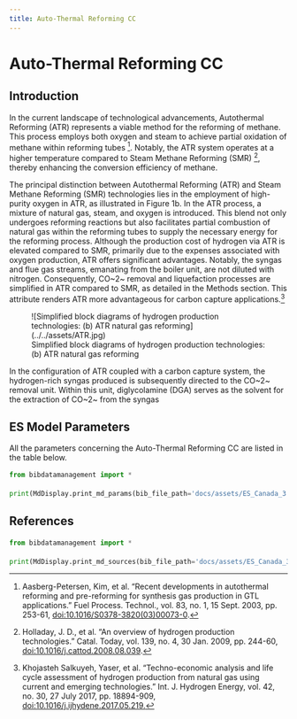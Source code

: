 ```yaml
---
title: Auto-Thermal Reforming CC
---
```


# Auto-Thermal Reforming CC

## Introduction

In the current landscape of technological
advancements, Autothermal Reforming (ATR) represents a viable method for
the reforming of methane. This process employs both oxygen and steam to
achieve partial oxidation of methane within reforming tubes [^2].
Notably, the ATR system operates at a higher temperature compared to
Steam Methane Reforming (SMR) [^3], thereby enhancing the conversion
efficiency of methane.

The principal distinction between Autothermal Reforming (ATR) and Steam
Methane Reforming (SMR) technologies lies in the employment of
high-purity oxygen in ATR, as illustrated in Figure 1b. In the ATR
process, a mixture of natural gas, steam, and oxygen is introduced. This
blend not only undergoes reforming reactions but also facilitates
partial combustion of natural gas within the reforming tubes to supply
the necessary energy for the reforming process. Although the production
cost of hydrogen via ATR is elevated compared to SMR, primarily due to
the expenses associated with oxygen production, ATR offers significant
advantages. Notably, the syngas and flue gas streams, emanating from the
boiler unit, are not diluted with nitrogen. Consequently, CO~2~ removal
and liquefaction processes are simplified in ATR compared to SMR, as
detailed in the Methods section. This attribute renders ATR more
advantageous for carbon capture applications.[^1]

<figure markdown="span">
  ![Simplified block diagrams of hydrogen production technologies: (b) ATR natural gas reforming](../../assets/ATR.jpg)
  <figcaption>Simplified block diagrams of hydrogen production technologies: (b) ATR natural gas reforming</figcaption>
</figure>

In the configuration of ATR coupled with a carbon capture system, the
hydrogen-rich syngas produced is subsequently directed to the CO~2~
removal unit. Within this unit, diglycolamine (DGA) serves as the
solvent for the extraction of CO~2~ from the syngas

## ES Model Parameters

All the parameters concerning the Auto-Thermal Reforming CC are listed
in the table below.

```python exec="on"
from bibdatamanagement import *

print(MdDisplay.print_md_params(bib_file_path='docs/assets/ES_Canada_3.bib',filter_entry='ATR_CCS'))
```

## References

```python exec="on"
from bibdatamanagement import *

print(MdDisplay.print_md_sources(bib_file_path='docs/assets/ES_Canada_3.bib',filter_entry='ATR_CCS'))
```

[^1]: Khojasteh Salkuyeh, Yaser, et al. “Techno-economic analysis and
life cycle assessment of hydrogen production from natural gas using
current and emerging technologies.” Int. J. Hydrogen Energy, vol. 42,
no. 30, 27 July 2017, pp. 18894-909,
[doi:10.1016/j.ijhydene.2017.05.219.](https://doi.org/10.1016/j.ijhydene.2017.05.219.)

[^2]: Aasberg-Petersen, Kim, et al. “Recent developments in autothermal
reforming and pre-reforming for synthesis gas production in GTL
applications.” Fuel Process. Technol., vol. 83, no. 1, 15 Sept. 2003,
pp. 253-61, <doi:10.1016/S0378-3820(03)00073-0>.

[^3]: Holladay, J. D., et al. “An overview of hydrogen production
technologies.” Catal. Today, vol. 139, no. 4, 30 Jan. 2009, pp. 244-60,
<doi:10.1016/j.cattod.2008.08.039>.
